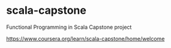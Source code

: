 # scala-capstone
Functional Programming in Scala Capstone project

https://www.coursera.org/learn/scala-capstone/home/welcome
